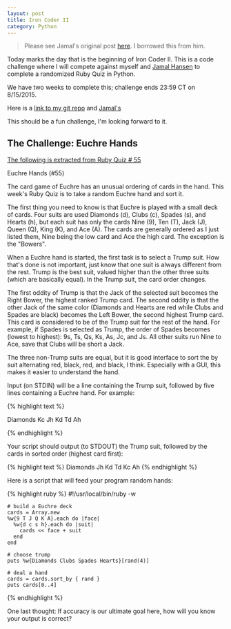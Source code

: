 ```yaml
---
layout: post
title: Iron Coder II
category: Python
---
```

> Please see Jamal's original post [here](http://jamalhansen.com/2015/08/01/iron-coder-two-has-begun/). I borrowed this from him.

Today marks the day that is the beginning of Iron Coder II.  This is a code challenge where I will compete against myself and [Jamal Hansen](http://jamalhansen.com) to complete a randomized Ruby Quiz in Python.

We have two weeks to complete this; challenge ends 23:59 CT on 8/15/2015.

Here is a [link to my git repo](https://github.com/kylegalloway/Euchre-Hands) and [Jamal's](https://github.com/jamalhansen/Iron-Coder-II)

This should be a fun challenge, I'm looking forward to it.

## The Challenge: Euchre Hands
[The following is extracted from Ruby Quiz # 55](http://rubyquiz.com/quiz55.html)

Euchre Hands (#55)

The card game of Euchre has an unusual ordering of cards in the hand. This week's Ruby Quiz is to take a random Euchre hand and sort it.

The first thing you need to know is that Euchre is played with a small deck of cards. Four suits are used Diamonds (d), Clubs (c), Spades (s), and Hearts (h), but each suit has only the cards Nine (9), Ten (T), Jack (J), Queen (Q), King (K), and Ace (A). The cards are generally ordered as I just listed them, Nine being the low card and Ace the high card. The exception is the "Bowers".

When a Euchre hand is started, the first task is to select a Trump suit. How that's done is not important, just know that one suit is always different from the rest. Trump is the best suit, valued higher than the other three suits (which are basically equal). In the Trump suit, the card order changes.

The first oddity of Trump is that the Jack of the selected suit becomes the Right Bower, the highest ranked Trump card. The second oddity is that the other Jack of the same color (Diamonds and Hearts are red while Clubs and Spades are black) becomes the Left Bower, the second highest Trump card. This card is considered to be of the Trump suit for the rest of the hand. For example, if Spades is selected as Trump, the order of Spades becomes (lowest to highest): 9s, Ts, Qs, Ks, As, Jc, and Js. All other suits run Nine to Ace, save that Clubs will be short a Jack.

The three non-Trump suits are equal, but it is good interface to sort the by suit alternating red, black, red, and black, I think. Especially with a GUI, this makes it easier to understand the hand.

Input (on STDIN) will be a line containing the Trump suit, followed by five lines containing a Euchre hand. For example:

{% highlight text %}

Diamonds
Kc
Jh
Kd
Td
Ah

{% endhighlight %}

Your script should output (to STDOUT) the Trump suit, followed by the cards in sorted order (highest card first):

{% highlight text %}
Diamonds
Jh
Kd
Td
Kc
Ah
{% endhighlight %}

Here is a script that will feed your program random hands:

{% highlight ruby %}
    #!/usr/local/bin/ruby -w

    # build a Euchre deck
    cards = Array.new
    %w{9 T J Q K A}.each do |face|
      %w{d c s h}.each do |suit|
        cards << face + suit
      end
    end

    # choose trump
    puts %w{Diamonds Clubs Spades Hearts}[rand(4)]

    # deal a hand
    cards = cards.sort_by { rand }
    puts cards[0..4]
{% endhighlight %}

One last thought: If accuracy is our ultimate goal here, how will you know your output is correct?
